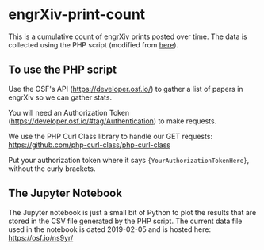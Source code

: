 # engrXiv-print-count

This is a cumulative count of engrXiv prints posted over time. The data is collected using the PHP script (modified from [here](https://bitbucket.org/octogroup/osf-preprint-list)).

## To use the PHP script
Use the OSF's API (https://developer.osf.io/) to gather a list of papers in engrXiv so we can gather stats.

You will need an Authorization Token (https://developer.osf.io/#tag/Authentication) to make requests.

We use the PHP Curl Class library to handle our GET requests: https://github.com/php-curl-class/php-curl-class

Put your authorization token where it says `{YourAuthorizationTokenHere}`, without the curly brackets.


## The Jupyter Notebook
The Jupyter notebook is just a small bit of Python to plot the results that are stored in the CSV file generated by the PHP script. The current data file used in the notebook is dated 2019-02-05 and is hosted here: https://osf.io/ns9yr/
